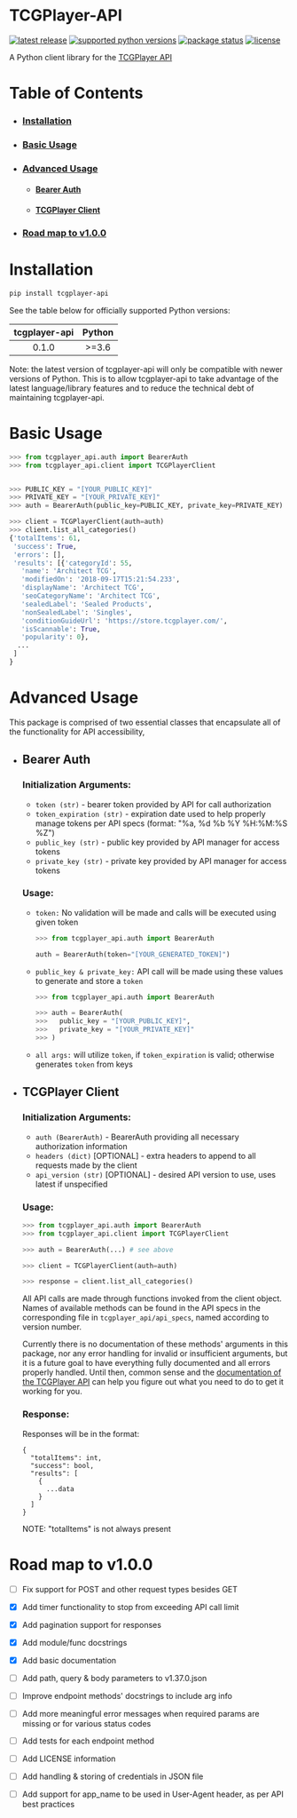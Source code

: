 # TCGPlayer-API
 
<a href="https://pypi.org/project/tcgplayer-api/"><img src="https://img.shields.io/pypi/v/tcgplayer-api?style=for-the-badge" alt="latest release" /></a>
<a href="https://pypi.org/project/tcgplayer-api/"><img src="https://img.shields.io/pypi/pyversions/tcgplayer-api?style=for-the-badge" alt="supported python versions" /></a>
<a href="https://pypi.org/project/tcgplayer-api/"><img src="https://img.shields.io/pypi/status/tcgplayer-api?style=for-the-badge" alt="package status" /></a>
<a href="https://github.com/ZaxR/tcgplayer-api-client-python/blob/master/LICENSE"><img src="https://img.shields.io/pypi/l/tcgplayer-api?style=for-the-badge" alt="license" /></a>

A Python client library for the [TCGPlayer API](https://docs.tcgplayer.com/docs)


# Table of Contents
- ### [Installation](#installation-1)
- ### [Basic Usage](#basic-usage-1)
- ### [Advanced Usage](#advanced-usage-1)
  - #### [Bearer Auth](#bearer-auth-1)
  - #### [TCGPlayer Client](#tcgplayer-client-1)
- ### [Road map to v1.0.0](#road-map-to-v1.0.0-1)


# Installation

```bash
pip install tcgplayer-api
```

 See the table below for officially supported Python versions:

| tcgplayer-api | Python |
|:-------------:|:------:|
|     0.1.0     |  >=3.6 |

Note: the latest version of tcgplayer-api will only be compatible with newer versions of Python. This is to allow tcgplayer-api to take advantage of the latest language/library features and to reduce the technical debt of maintaining tcgplayer-api.


# Basic Usage

```python
>>> from tcgplayer_api.auth import BearerAuth
>>> from tcgplayer_api.client import TCGPlayerClient


>>> PUBLIC_KEY = "[YOUR_PUBLIC_KEY]"
>>> PRIVATE_KEY = "[YOUR_PRIVATE_KEY]"
>>> auth = BearerAuth(public_key=PUBLIC_KEY, private_key=PRIVATE_KEY)

>>> client = TCGPlayerClient(auth=auth)
>>> client.list_all_categories()
{'totalItems': 61,
 'success': True,
 'errors': [],
 'results': [{'categoryId': 55,
   'name': 'Architect TCG',
   'modifiedOn': '2018-09-17T15:21:54.233',
   'displayName': 'Architect TCG',
   'seoCategoryName': 'Architect TCG',
   'sealedLabel': 'Sealed Products',
   'nonSealedLabel': 'Singles',
   'conditionGuideUrl': 'https://store.tcgplayer.com/',
   'isScannable': True,
   'popularity': 0},
  ...
 ]
}
```

# Advanced Usage
This package is comprised of two essential classes that encapsulate all of the functionality for API accessibility,

- ## Bearer Auth
  ### Initialization Arguments:
  - `token (str)` - bearer token provided by API for call authorization
  - `token_expiration (str)` - expiration date used to help properly manage tokens per API specs (format: "%a, %d %b %Y %H:%M:%S %Z")
  - `public_key (str)` - public key provided by API manager for access tokens 
  - `private_key (str)` - private key provided by API manager for access tokens

  ### Usage:
  - `token:` No validation will be made and calls will be executed using given token
    ```python
    >>> from tcgplayer_api.auth import BearerAuth

    auth = BearerAuth(token="[YOUR_GENERATED_TOKEN]") 
    ```
  - `public_key & private_key:` API call will be made using these values to generate and store a `token`
    ```python
    >>> from tcgplayer_api.auth import BearerAuth

    >>> auth = BearerAuth(
    >>>   public_key = "[YOUR_PUBLIC_KEY]",
    >>>   private_key = "[YOUR_PRIVATE_KEY]"
    >>> )
    ```
  - `all args:` will utilize `token`, if `token_expiration` is valid; otherwise generates `token` from keys


- ## TCGPlayer Client
  ### Initialization Arguments:
  - `auth (BearerAuth)` - BearerAuth providing all necessary authorization information
  - `headers (dict)` [OPTIONAL] - extra headers to append to all requests made by the client
  - `api_version (str)` [OPTIONAL] - desired API version to use, uses latest if unspecified

  ### Usage:
  ```python
  >>> from tcgplayer_api.auth import BearerAuth
  >>> from tcgplayer_api.client import TCGPlayerClient

  >>> auth = BearerAuth(...) # see above 

  >>> client = TCGPlayerClient(auth=auth)

  >>> response = client.list_all_categories()
  ```
  All API calls are made through functions invoked from the client object. Names of available methods can be found in the API specs in the corresponding file in `tcgplayer_api/api_specs`, named according to version number.

  Currently there is no documentation of these methods' arguments in this package, nor any error handling for invalid or insufficient arguments, but it is a future goal to have everything fully documented and all errors properly handled. Until then, common sense and the [documentation of the TCGPlayer API](https://docs.tcgplayer.com/reference) can help you figure out what you need to do to get it working for you.

  ### Response:
  Responses will be in the format:
  ```
  {
    "totalItems": int,
    "success": bool,
    "results": [
      {
        ...data
      }
    ]
  }
  ```
  NOTE: "totalItems" is not always present

# Road map to v1.0.0
- [ ] Fix support for POST and other request types besides GET
- [x] Add timer functionality to stop from exceeding API call limit
- [x] Add pagination support for responses
- [x] Add module/func docstrings
- [x] Add basic documentation
- [ ] Add path, query & body parameters to v1.37.0.json
- [ ] Improve endpoint methods' docstrings to include arg info
- [ ] Add more meaningful error messages when required params are missing or for various status codes
- [ ] Add tests for each endpoint method
- [ ] Add LICENSE information
- [ ] Add handling & storing of credentials in JSON file
- [ ] Add support for app_name to be used in User-Agent header, as per API best practices

